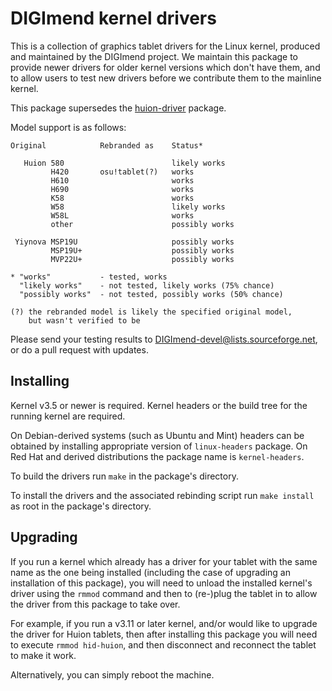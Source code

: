 DIGImend kernel drivers
=======================

This is a collection of graphics tablet drivers for the Linux kernel, produced
and maintained by the DIGImend project. We maintain this package to provide
newer drivers for older kernel versions which don't have them, and to allow
users to test new drivers before we contribute them to the mainline kernel.

This package supersedes the
[huion-driver](https://github.com/DIGImend/huion-driver) package.

Model support is as follows:

    Original            Rebranded as    Status*

       Huion 580                        likely works
             H420       osu!tablet(?)   works
             H610                       works
             H690                       works
             K58                        works
             W58                        likely works
             W58L                       works
             other                      possibly works

     Yiynova MSP19U                     possibly works
             MSP19U+                    possibly works
             MVP22U+                    possibly works

    * "works"           - tested, works
      "likely works"    - not tested, likely works (75% chance)
      "possibly works"  - not tested, possibly works (50% chance)

    (?) the rebranded model is likely the specified original model,
        but wasn't verified to be

Please send your testing results to DIGImend-devel@lists.sourceforge.net, or
do a pull request with updates.

Installing
----------

Kernel v3.5 or newer is required. Kernel headers or the build tree for the
running kernel are required.

On Debian-derived systems (such as Ubuntu and Mint) headers can be obtained by
installing appropriate version of `linux-headers` package. On Red Hat and
derived distributions the package name is `kernel-headers`.

To build the drivers run `make` in the package's directory.

To install the drivers and the associated rebinding script run `make install`
as root in the package's directory.

Upgrading
---------

If you run a kernel which already has a driver for your tablet with the same
name as the one being installed (including the case of upgrading an
installation of this package), you will need to unload the installed kernel's
driver using the `rmmod` command and then to (re-)plug the tablet in to allow
the driver from this package to take over.

For example, if you run a v3.11 or later kernel, and/or would like to upgrade
the driver for Huion tablets, then after installing this package you will need
to execute `rmmod hid-huion`, and then disconnect and reconnect the tablet to
make it work.

Alternatively, you can simply reboot the machine.
